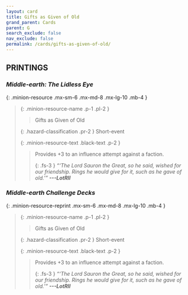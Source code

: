 ```yaml
---
layout: card
title: Gifts as Given of Old
grand_parent: Cards
parent: G
search_exclude: false
nav_exclude: false
permalink: /cards/gifts-as-given-of-old/
---
```


## PRINTINGS


### _Middle-earth: The Lidless Eye_

{: .minion-resource .mx-sm-6 .mx-md-8 .mx-lg-10 .mb-4 }
> {: .minion-resource-name .p-1 .pl-2 }
> > <div class="hazard-mp"></div>
> > <div class="card-name">Gifts as Given of Old</div>
>
> {: .hazard-classification .pr-2 }
> Short-event
>
> {: .minion-resource-text .black-text .p-2 }
> > Provides +3 to an influence attempt against a faction. 
> > 
> > {: .fs-3 } 
> > _“‘The Lord Sauron the Great, so he said, wished for our friendship. Rings he would give for it, such as he gave of old.’”_ ***---&#65279;LotRII*** 
> 

### _Middle-earth Challenge Decks_

{: .minion-resource-reprint .mx-sm-6 .mx-md-8 .mx-lg-10 .mb-4 }
> {: .minion-resource-name .p-1 .pl-2 }
> > <div class="hazard-mp"></div>
> > <div class="card-name">Gifts as Given of Old</div>
>
> {: .hazard-classification .pr-2 }
> Short-event
>
> {: .minion-resource-text .black-text .p-2 }
> > Provides +3 to an influence attempt against a faction. 
> > 
> > {: .fs-3 } 
> > _“‘The Lord Sauron the Great, so he said, wished for our friendship. Rings he would give for it, such as he gave of old.’”_ ***---&#65279;LotRII*** 
> 
